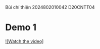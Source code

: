 Bùi chí thiện 
2024802010042
D20CNTT04
# Demo 1

[![Watch the video]](https://drive.google.com/file/d/17JlpUoXdCcyksw1XzmSgyCU9C3GV0H6E/view)

